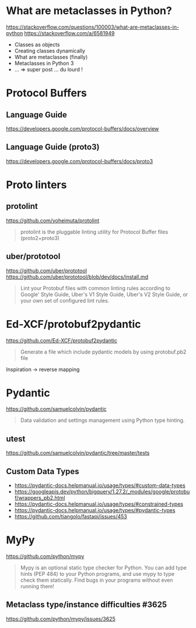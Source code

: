 # What are metaclasses in Python?
https://stackoverflow.com/questions/100003/what-are-metaclasses-in-python
https://stackoverflow.com/a/6581949
- Classes as objects
- Creating classes dynamically
- What are metaclasses (finally)
- Metaclasses in Python 3
- ...
=> super post ... du lourd !

# Protocol Buffers
## Language Guide
https://developers.google.com/protocol-buffers/docs/overview
## Language Guide (proto3)
https://developers.google.com/protocol-buffers/docs/proto3

# Proto linters

## protolint
https://github.com/yoheimuta/protolint
> protolint is the pluggable linting utility for Protocol Buffer files (proto2+proto3)

## uber/prototool
https://github.com/uber/prototool
https://github.com/uber/prototool/blob/dev/docs/install.md

> Lint your Protobuf files with common linting rules according to Google' Style Guide, 
> Uber's V1 Style Guide, Uber's V2 Style Guide, or your own set of configured lint rules.

# Ed-XCF/protobuf2pydantic
https://github.com/Ed-XCF/protobuf2pydantic
> Generate a file which include pydantic models by using protobuf.pb2 file

Inspiration -> reverse mapping

# Pydantic
https://github.com/samuelcolvin/pydantic
> Data validation and settings management using Python type hinting.

## utest
https://github.com/samuelcolvin/pydantic/tree/master/tests

## Custom Data Types
- https://pydantic-docs.helpmanual.io/usage/types/#custom-data-types
- https://googleapis.dev/python/bigquery/1.27.2/_modules/google/protobuf/wrappers_pb2.html
- https://pydantic-docs.helpmanual.io/usage/types/#constrained-types
- https://pydantic-docs.helpmanual.io/usage/types/#pydantic-types
- https://github.com/tiangolo/fastapi/issues/453

# MyPy
https://github.com/python/mypy
> Mypy is an optional static type checker for Python.
> You can add type hints (PEP 484) to your Python programs, and use mypy to type check them statically.
> Find bugs in your programs without even running them!

## Metaclass type/instance difficulties #3625
https://github.com/python/mypy/issues/3625
